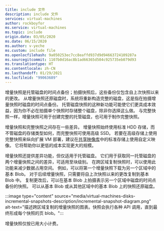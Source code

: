 ```yaml
---
title: include 文件
description: include 文件
services: virtual-machines
author: rockboyfor
ms.service: virtual-machines
ms.topic: include
origin.date: 03/05/2020
ms.date: 06/15/2020
ms.author: v-yeche
ms.custom: include file
ms.openlocfilehash: 9a050253ec7cc8eaffd937d9d94663724109287a
ms.sourcegitcommit: 1107b0d16ac8b1ad66365d504c925735eb079d93
ms.translationtype: HT
ms.contentlocale: zh-CN
ms.lasthandoff: 01/29/2021
ms.locfileid: "99063689"
---
```

<!--Verified successfully by PG team-->
增量快照是托管磁盘的时间点备份；拍摄快照后，这些备份仅包含自上次快照以来的更改。 从增量快照还原磁盘时，系统将重新构造完整的磁盘，这是指在拍摄增量快照时磁盘的时间点备份。 托管磁盘快照的这种新功能可能使它们更具成本效益，因为你不必在拍摄单个快照时存储整个磁盘，除非你选择这么做。 与完整快照一样，增量快照可用于创建完整的托管磁盘，也可用于制作完整快照。

增量快照和完整快照之间存在一些差异。 增量快照始终使用标准 HDD 存储，而不管磁盘的存储类型如何，而完整快照可使用高级 SSD。 若要在高级存储上使用完整快照来纵向扩展 VM 部署，建议在[共享映像库](../articles/virtual-machines/linux/shared-image-galleries.md)中的标准存储上使用自定义映像。 它将帮助你以更低的成本实现更大的规模。

<!--Not Available on [zone-redundant storage](../articles/storage/common/storage-redundancy-zrs.md)-->
<!--Not Available on  Additionally, incremental snapshots potentially offer better reliability with zone-redundant storage(ZRS). If ZRS is available in the selected region, an incremental snapshot will use ZRS automatically. If ZRS is not available in the region, then the snapshot will default to locally-redundant storage (LRS). You can override this behavior and select one manually but, we do not recommend that.-->

增量快照还提供差异功能，但仅适用于托管磁盘。 它们用于获取同一托管磁盘的两个增量快照之间的差异，可适用至块级别。 在跨区域复制快照时，可以使用此功能来减少数据占用空间。  例如，可以将第一个增量快照下载为另一个区域中的基本 Blob。 对于后续增量快照，只需要将自上次快照以来的更改复制到基本 Blob 中。 复制更改后，可以在基本 Blob 上拍摄表示另一个区域中磁盘的时间点备份的快照。 可以从基本 Blob 或从其他区域中的基本 Blob 上的快照还原磁盘。

:::image type="content" source="media/virtual-machines-disks-incremental-snapshots-description/incremental-snapshot-diagram.png" alt-text="描述跨区域复制的增量快照的图表。快照会执行各种 API 调用，直到最终形成每个快照的页 blob。":::

增量快照仅按已用大小计费。

<!--Not Available on [Azure usage report](/billing/billing-understand-your-bill)-->

<!-- Update_Description: new article about virtual machines disks incremental snapshots description -->
<!--NEW.date: 06/15/2020-->